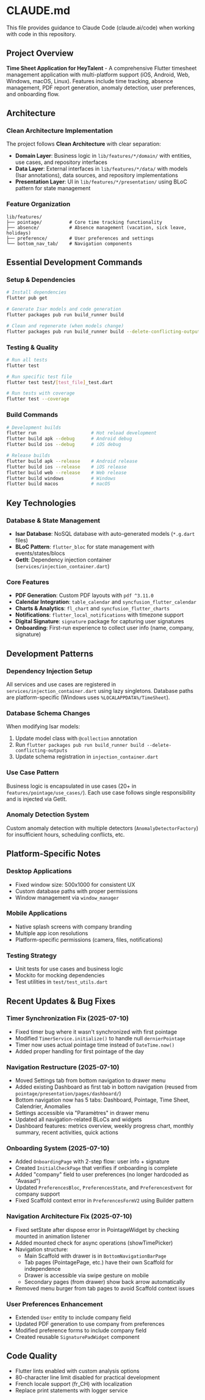 # CLAUDE.md

This file provides guidance to Claude Code (claude.ai/code) when working with code in this repository.

## Project Overview

**Time Sheet Application for HeyTalent** - A comprehensive Flutter timesheet management application with multi-platform support (iOS, Android, Web, Windows, macOS, Linux). Features include time tracking, absence management, PDF report generation, anomaly detection, user preferences, and onboarding flow.

## Architecture

### Clean Architecture Implementation
The project follows **Clean Architecture** with clear separation:

- **Domain Layer**: Business logic in `lib/features/*/domain/` with entities, use cases, and repository interfaces
- **Data Layer**: External interfaces in `lib/features/*/data/` with models (Isar annotations), data sources, and repository implementations  
- **Presentation Layer**: UI in `lib/features/*/presentation/` using BLoC pattern for state management

### Feature Organization
```
lib/features/
├── pointage/          # Core time tracking functionality
├── absence/           # Absence management (vacation, sick leave, holidays)
├── preference/        # User preferences and settings
└── bottom_nav_tab/    # Navigation components
```

## Essential Development Commands

### Setup & Dependencies
```bash
# Install dependencies
flutter pub get

# Generate Isar models and code generation
flutter packages pub run build_runner build

# Clean and regenerate (when models change)
flutter packages pub run build_runner build --delete-conflicting-outputs
```

### Testing & Quality
```bash
# Run all tests
flutter test

# Run specific test file
flutter test test/[test_file]_test.dart

# Run tests with coverage
flutter test --coverage
```

### Build Commands
```bash
# Development builds
flutter run                    # Hot reload development
flutter build apk --debug      # Android debug
flutter build ios --debug      # iOS debug

# Release builds  
flutter build apk --release    # Android release
flutter build ios --release    # iOS release
flutter build web --release    # Web release
flutter build windows          # Windows
flutter build macos            # macOS
```

## Key Technologies

### Database & State Management
- **Isar Database**: NoSQL database with auto-generated models (`*.g.dart` files)
- **BLoC Pattern**: `flutter_bloc` for state management with events/states/blocs
- **GetIt**: Dependency injection container (`services/injection_container.dart`)

### Core Features
- **PDF Generation**: Custom PDF layouts with `pdf ^3.11.0`
- **Calendar Integration**: `table_calendar` and `syncfusion_flutter_calendar`
- **Charts & Analytics**: `fl_chart` and `syncfusion_flutter_charts`
- **Notifications**: `flutter_local_notifications` with timezone support
- **Digital Signature**: `signature` package for capturing user signatures
- **Onboarding**: First-run experience to collect user info (name, company, signature)

## Development Patterns

### Dependency Injection Setup
All services and use cases are registered in `services/injection_container.dart` using lazy singletons. Database paths are platform-specific (Windows uses `%LOCALAPPDATA%/TimeSheet`).

### Database Schema Changes
When modifying Isar models:
1. Update model class with `@collection` annotation
2. Run `flutter packages pub run build_runner build --delete-conflicting-outputs`
3. Update schema registration in `injection_container.dart`

### Use Case Pattern
Business logic is encapsulated in use cases (20+ in `features/pointage/use_cases/`). Each use case follows single responsibility and is injected via GetIt.

### Anomaly Detection System
Custom anomaly detection with multiple detectors (`AnomalyDetectorFactory`) for insufficient hours, scheduling conflicts, etc.

## Platform-Specific Notes

### Desktop Applications
- Fixed window size: 500x1000 for consistent UX
- Custom database paths with proper permissions
- Window management via `window_manager`

### Mobile Applications  
- Native splash screens with company branding
- Multiple app icon resolutions
- Platform-specific permissions (camera, files, notifications)

### Testing Strategy
- Unit tests for use cases and business logic
- Mockito for mocking dependencies
- Test utilities in `test/test_utils.dart`

## Recent Updates & Bug Fixes

### Timer Synchronization Fix (2025-07-10)
- Fixed timer bug where it wasn't synchronized with first pointage
- Modified `TimerService.initialize()` to handle null `dernierPointage` 
- Timer now uses actual pointage time instead of `DateTime.now()`
- Added proper handling for first pointage of the day

### Navigation Restructure (2025-07-10)
- Moved Settings tab from bottom navigation to drawer menu
- Added existing Dashboard as first tab in bottom navigation (reused from `pointage/presentation/pages/dashboard/`)
- Bottom navigation now has 5 tabs: Dashboard, Pointage, Time Sheet, Calendrier, Anomalies
- Settings accessible via "Paramètres" in drawer menu
- Updated all navigation-related BLoCs and widgets
- Dashboard features: metrics overview, weekly progress chart, monthly summary, recent activities, quick actions

### Onboarding System (2025-07-10)
- Added `OnboardingPage` with 2-step flow: user info + signature
- Created `InitialCheckPage` that verifies if onboarding is complete
- Added "company" field to user preferences (no longer hardcoded as "Avasad")
- Updated `PreferencesBloc`, `PreferencesState`, and `PreferencesEvent` for company support
- Fixed Scaffold context error in `PreferencesFormV2` using Builder pattern

### Navigation Architecture Fix (2025-07-10)
- Fixed setState after dispose error in PointageWidget by checking mounted in animation listener
- Added mounted check for async operations (showTimePicker)
- Navigation structure:
  - Main Scaffold with drawer is in `BottomNavigationBarPage`
  - Tab pages (PointagePage, etc.) have their own Scaffold for independence
  - Drawer is accessible via swipe gesture on mobile
  - Secondary pages (from drawer) show back arrow automatically
- Removed menu burger from tab pages to avoid Scaffold context issues

### User Preferences Enhancement
- Extended `User` entity to include company field
- Updated PDF generation to use company from preferences
- Modified preference forms to include company field
- Created reusable `SignaturePadWidget` component

## Code Quality
- Flutter lints enabled with custom analysis options
- 80-character line limit disabled for practical development
- French locale support (fr_CH) with localization
- Replace print statements with logger service